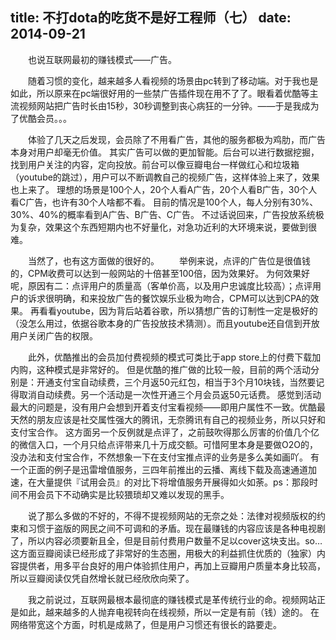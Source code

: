 title: 不打dota的吃货不是好工程师（七）
date: 2014-09-21
---
　　也说互联网最初的赚钱模式——广告。

　　随着习惯的变化，越来越多人看视频的场景由pc转到了移动端。对于我也是如此，所以原来在pc端很好用的一些禁广告插件现在用不了了。眼看着优酷等主流视频网站把广告时长由15秒，30秒调整到丧心病狂的一分钟。——于是我成为了优酷会员。。。

　　体验了几天之后发现，会员除了不用看广告，其他的服务都极为鸡肋，而广告本身对用户却毫无价值。
其实广告可以做的更加智能。后台可以进行数据挖掘，找到用户关注的内容，定向投放。前台可以像豆瓣电台一样做红心和垃圾箱（youtube的跳过），用户可以不断调教自己的视频广告，这样体验上来了，效果也上来了。
理想的场景是100个人，20个人看A广告，20个人看B广告，30个人看C广告，也许有30个人啥都不看。
目前的情况是100个人，每人分别有30%、30%、40%的概率看到A广告、B广告、C广告。
不过话说回来，广告投放系统极为复杂，效果这个东西短期内也不好量化，对急功近利的大环境来说，要做到很难。

　　当然了，也有这方面做的很好的。
　　举例来说，点评的广告位是很值钱的，CPM收费可以达到一般网站的十倍甚至100倍，因为效果好。
为何效果好呢，原因有二：点评用户的质量高（客单价高，以及用户忠诚度比较高）；点评用户的诉求很明确，和来投放广告的餐饮娱乐业极为吻合，CPM可以达到CPA的效果。
再看看youtube，因为背后站着谷歌，所以猜想广告的订制性一定是极好的（没怎么用过，依据谷歌本身的广告投放技术猜测）。而且youtube还自信到开放用户关闭广告的权限。

　　此外，优酷推出的会员加付费视频的模式可类比于app store上的付费下载加内购，这种模式是非常好的。
但是优酷的推广做的比较一般，目前的两个活动分别是：开通支付宝自动续费，三个月返50元红包，相当于3个月10块钱，当然要记得取消自动续费。另一个活动是一次性开通三个月会员返50元话费。
感觉到活动最大的问题是，没有用户会想到开着支付宝看视频——即用户属性不一致。优酷最天然的朋友应该是社交属性强大的腾讯，无奈腾讯有自己的视频业务，所以只好和支付宝合作。
这方面另一个反例就是点评了，之前鼓吹得那么厉害的价值几个亿的微信入口，一个月只给点评带来几十万成交额。可惜阿里本身是要做O2O的，没办法和支付宝合作，不然想象一下在支付宝推点评的业务是多么美如画吖。
有一个正面的例子是迅雷增值服务，三四年前推出的云播、离线下载及高速通道加速，在大量提供『试用会员』的对比下将增值服务开展得如火如荼。ps：那段时间不用会员下不动确实是比较猥琐却又难以发现的黑手。

　　说了那么多做的不好的，不得不提视频网站的无奈之处：法律对视频版权的约束和习惯于盗版的网民之间不可调和的矛盾。现在最赚钱的内容应该是各种电视剧了，所以内容必须要新且全，但是目前付费用户数量不足以cover这块支出。so…
这方面豆瓣阅读已经形成了非常好的生态圈，用极大的利益抓住优质的（独家）内容提供者，用多平台良好的用户体验抓住用户，再加上豆瓣用户质量本身比较高，所以豆瓣阅读仅凭自然增长就已经欣欣向荣了。

　　我之前说过，互联网最根本最彻底的赚钱模式是革传统行业的命。视频网站正是如此，越来越多的人抛弃电视转向在线视频，所以一定是有前（钱）途的。
在网络带宽这个方面，时机是成熟了，但是用户习惯还有很长的路要走。